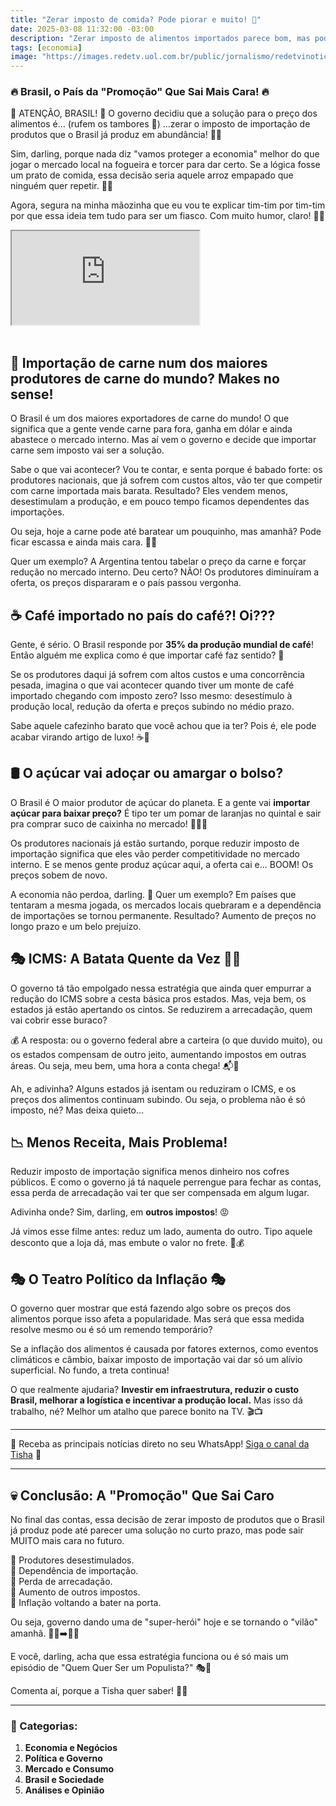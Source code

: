 ```yaml
---
title: "Zerar imposto de comida? Pode piorar e muito! 🤯"
date: 2025-03-08 11:32:00 -03:00
description: "Zerar imposto de alimentos importados parece bom, mas pode ser um tiro no pé! Veja por que essa medida pode piorar os preços e prejudicar o Brasil."
tags: [economia]
image: "https://images.redetv.uol.com.br/public/jornalismo/redetvinoticias/20250306212231lQoPmTteyf.jpg"
---
```


### **🔥 Brasil, o País da "Promoção" Que Sai Mais Cara! 🔥**  

🚨 ATENÇÃO, BRASIL! 🚨 O governo decidiu que a solução para o preço dos alimentos é… (rufem os tambores 🥁) …zerar o imposto de importação de produtos que o Brasil já produz em abundância! 🫠👏  

Sim, darling, porque nada diz "vamos proteger a economia" melhor do que jogar o mercado local na fogueira e torcer para dar certo. Se a lógica fosse um prato de comida, essa decisão seria aquele arroz empapado que ninguém quer repetir. 🍚💀  

Agora, segura na minha mãozinha que eu vou te explicar tim-tim por tim-tim por que essa ideia tem tudo para ser um fiasco. Com muito humor, claro! 💅✨  

<div class="video-wrapper">
<div class="plyr__video-embed" id="youtube-player">
<iframe src="https://www.youtube.com/embed/6Y03Z_NHNJc" allowfullscreen="" allowtransparency="" allow="autoplay"></iframe>
</div>
</div>
<br />

## **🍖 Importação de carne num dos maiores produtores de carne do mundo? Makes no sense!**  

O Brasil é um dos maiores exportadores de carne do mundo! O que significa que a gente vende carne para fora, ganha em dólar e ainda abastece o mercado interno. 
Mas aí vem o governo e decide que importar carne sem imposto vai ser a solução.  

Sabe o que vai acontecer? Vou te contar, e senta porque é babado forte: os produtores nacionais, que já sofrem com custos altos, vão ter que competir com carne importada mais barata. Resultado? Eles vendem menos, desestimulam a produção, e em pouco tempo ficamos dependentes das importações.  

Ou seja, hoje a carne pode até baratear um pouquinho, mas amanhã? Pode ficar escassa e ainda mais cara. 👏🤡  

Quer um exemplo? A Argentina tentou tabelar o preço da carne e forçar redução no mercado interno. Deu certo? NÃO! 
Os produtores diminuíram a oferta, os preços dispararam e o país passou vergonha.  


## **☕ Café importado no país do café?! Oi???**  

Gente, é sério. O Brasil responde por **35% da produção mundial de café**! Então alguém me explica como é que importar café faz sentido? 🤯  

Se os produtores daqui já sofrem com altos custos e uma concorrência pesada, imagina o que vai acontecer quando tiver um monte de café importado chegando com imposto zero? Isso mesmo: desestímulo à produção local, redução da oferta e preços subindo no médio prazo.  

Sabe aquele cafezinho barato que você achou que ia ter? Pois é, ele pode acabar virando artigo de luxo! ☕💸  


## **🛢️ O açúcar vai adoçar ou amargar o bolso?**  

O Brasil é O maior produtor de açúcar do planeta. E a gente vai **importar açúcar para baixar preço?** É tipo ter um pomar de laranjas no quintal e sair pra comprar suco de caixinha no mercado! 🍊🤦‍♀️  

Os produtores nacionais já estão surtando, porque reduzir imposto de importação significa que eles vão perder competitividade no mercado interno. E se menos gente produz açúcar aqui, a oferta cai e... BOOM! Os preços sobem de novo.  

A economia não perdoa, darling. 💅 Quer um exemplo? Em países que tentaram a mesma jogada, os mercados locais quebraram e a dependência de importações se tornou permanente. Resultado? Aumento de preços no longo prazo e um belo prejuízo.  



## **🎭 ICMS: A Batata Quente da Vez 🥔🔥**  

O governo tá tão empolgado nessa estratégia que ainda quer empurrar a redução do ICMS sobre a cesta básica pros estados. Mas, veja bem, os estados já estão apertando os cintos. Se reduzirem a arrecadação, quem vai cobrir esse buraco?  

💰 A resposta: ou o governo federal abre a carteira (o que duvido muito), ou os estados compensam de outro jeito, aumentando impostos em outras áreas. Ou seja, meu bem, uma hora a conta chega! 📬💸  

Ah, e adivinha? Alguns estados já isentam ou reduziram o ICMS, e os preços dos alimentos continuam subindo. Ou seja, o problema não é só imposto, né? Mas deixa quieto…  



## **📉 Menos Receita, Mais Problema!**  

Reduzir imposto de importação significa menos dinheiro nos cofres públicos. E como o governo já tá naquele perrengue para fechar as contas, essa perda de arrecadação vai ter que ser compensada em algum lugar.  

Adivinha onde? Sim, darling, em **outros impostos**! 😡  

Já vimos esse filme antes: reduz um lado, aumenta do outro. Tipo aquele desconto que a loja dá, mas embute o valor no frete. 🚚💰  



## **🎭 O Teatro Político da Inflação 🎭**  

O governo quer mostrar que está fazendo algo sobre os preços dos alimentos porque isso afeta a popularidade. Mas será que essa medida resolve mesmo ou é só um remendo temporário?  

Se a inflação dos alimentos é causada por fatores externos, como eventos climáticos e câmbio, baixar imposto de importação vai dar só um alívio superficial. No fundo, a treta continua!  

O que realmente ajudaria? **Investir em infraestrutura, reduzir o custo Brasil, melhorar a logística e incentivar a produção local.** Mas isso dá trabalho, né? Melhor um atalho que parece bonito na TV. 🎬📺  

---

🌟 Receba as principais notícias direto no seu WhatsApp! <a href="https://www.whatsapp.com/channel/0029VaiPYBPLo4heVf0U3u2d" target="_blank" rel="noopener noreferrer">Siga o canal da Tisha</a> 📲

---

## **💀 Conclusão: A "Promoção" Que Sai Caro**  

No final das contas, essa decisão de zerar imposto de produtos que o Brasil já produz pode até parecer uma solução no curto prazo, mas pode sair MUITO mais cara no futuro.  

🔹 Produtores desestimulados.  
🔹 Dependência de importação.  
🔹 Perda de arrecadação.  
🔹 Aumento de outros impostos.  
🔹 Inflação voltando a bater na porta.  

Ou seja, governo dando uma de "super-herói" hoje e se tornando o "vilão" amanhã. 🦸‍♂️➡️🦹‍♂️  

E você, darling, acha que essa estratégia funciona ou é só mais um episódio de "Quem Quer Ser um Populista?" 🎭💸  

Comenta aí, porque a Tisha quer saber! 💅🔥

---

### **📂 Categorias:**  
1. **Economia e Negócios**  
2. **Política e Governo**  
3. **Mercado e Consumo**  
4. **Brasil e Sociedade**  
5. **Análises e Opinião**  
